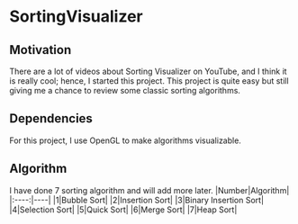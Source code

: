 # SortingVisualizer

## Motivation
There are a lot of videos about Sorting Visualizer on YouTube, and I think it is really cool; hence, I started this project. This project is quite easy but still giving me a chance to review some classic sorting algorithms.

## Dependencies
For this project, I use OpenGL to make algorithms visualizable.

## Algorithm
I have done 7 sorting algorithm and will add more later.
|Number|Algorithm|
|:----:|----|
|1|Bubble Sort|
|2|Insertion Sort|
|3|Binary Insertion Sort|
|4|Selection Sort|
|5|Quick Sort|
|6|Merge Sort|
|7|Heap Sort|
